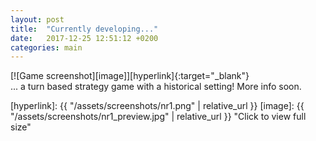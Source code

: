```yaml
---
layout: post
title:  "Currently developing..."
date:   2017-12-25 12:51:12 +0200
categories: main
---
```


[![Game screenshot][image]][hyperlink]{:target="_blank"}  
... a turn based strategy game with a historical setting! More info soon.


[hyperlink]: {{ "/assets/screenshots/nr1.png" | relative_url }}
[image]: {{ "/assets/screenshots/nr1_preview.jpg" | relative_url }} "Click to view full size"
